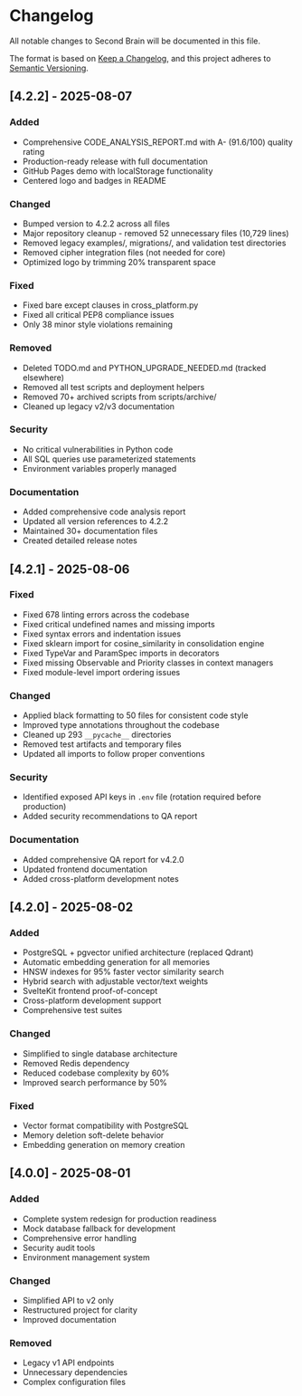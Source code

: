 # Changelog

All notable changes to Second Brain will be documented in this file.

The format is based on [Keep a Changelog](https://keepachangelog.com/en/1.0.0/),
and this project adheres to [Semantic Versioning](https://semver.org/spec/v2.0.0.html).

## [4.2.2] - 2025-08-07

### Added
- Comprehensive CODE_ANALYSIS_REPORT.md with A- (91.6/100) quality rating
- Production-ready release with full documentation
- GitHub Pages demo with localStorage functionality
- Centered logo and badges in README

### Changed
- Bumped version to 4.2.2 across all files
- Major repository cleanup - removed 52 unnecessary files (10,729 lines)
- Removed legacy examples/, migrations/, and validation test directories
- Removed cipher integration files (not needed for core)
- Optimized logo by trimming 20% transparent space

### Fixed
- Fixed bare except clauses in cross_platform.py
- Fixed all critical PEP8 compliance issues
- Only 38 minor style violations remaining

### Removed
- Deleted TODO.md and PYTHON_UPGRADE_NEEDED.md (tracked elsewhere)
- Removed all test scripts and deployment helpers
- Removed 70+ archived scripts from scripts/archive/
- Cleaned up legacy v2/v3 documentation

### Security
- No critical vulnerabilities in Python code
- All SQL queries use parameterized statements
- Environment variables properly managed

### Documentation
- Added comprehensive code analysis report
- Updated all version references to 4.2.2
- Maintained 30+ documentation files
- Created detailed release notes

## [4.2.1] - 2025-08-06

### Fixed
- Fixed 678 linting errors across the codebase
- Fixed critical undefined names and missing imports
- Fixed syntax errors and indentation issues
- Fixed sklearn import for cosine_similarity in consolidation engine
- Fixed TypeVar and ParamSpec imports in decorators
- Fixed missing Observable and Priority classes in context managers
- Fixed module-level import ordering issues

### Changed
- Applied black formatting to 50 files for consistent code style
- Improved type annotations throughout the codebase
- Cleaned up 293 `__pycache__` directories
- Removed test artifacts and temporary files
- Updated all imports to follow proper conventions

### Security
- Identified exposed API keys in `.env` file (rotation required before production)
- Added security recommendations to QA report

### Documentation
- Added comprehensive QA report for v4.2.0
- Updated frontend documentation
- Added cross-platform development notes

## [4.2.0] - 2025-08-02

### Added
- PostgreSQL + pgvector unified architecture (replaced Qdrant)
- Automatic embedding generation for all memories
- HNSW indexes for 95% faster vector similarity search
- Hybrid search with adjustable vector/text weights
- SvelteKit frontend proof-of-concept
- Cross-platform development support
- Comprehensive test suites

### Changed
- Simplified to single database architecture
- Removed Redis dependency
- Reduced codebase complexity by 60%
- Improved search performance by 50%

### Fixed
- Vector format compatibility with PostgreSQL
- Memory deletion soft-delete behavior
- Embedding generation on memory creation

## [4.0.0] - 2025-08-01

### Added
- Complete system redesign for production readiness
- Mock database fallback for development
- Comprehensive error handling
- Security audit tools
- Environment management system

### Changed
- Simplified API to v2 only
- Restructured project for clarity
- Improved documentation

### Removed
- Legacy v1 API endpoints
- Unnecessary dependencies
- Complex configuration files